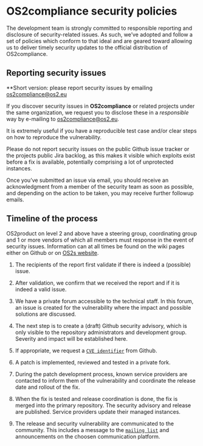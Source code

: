 
# OS2compliance security policies

The development team is strongly committed to responsible reporting and disclosure of security-related issues. As such, we’ve adopted and follow a set of policies which conform to that ideal and are geared toward allowing us to deliver timely security updates to the official distribution of OS2compliance.

## Reporting security issues

**Short version: please report security issues by emailing os2compliance@os2.eu

If you discover security issues in **OS2compliance** or related projects under the same
organization, we request you to disclose these in a *responsible* way by e-mailing to
os2compliance@os2.eu.

It is extremely useful if you have a reproducible test case and/or clear steps on how to
reproduce the vulnerability.

Please do not report security issues on the public Github issue tracker or the projects public Jira backlog, as this makes
it visible which exploits exist before a fix is available, potentially comprising a lot
of unprotected instances.

Once you’ve submitted an issue via email, you should receive an acknowledgment from a
member of the security team as soon as possible, and depending on the action to be taken,
you may receive further followup emails.

## Timeline of the process

OS2product on level 2 and above have a steering group, coordinating group and 1 or more vendors of which all members must response in the event of security issues. Information can at all times be found on the wiki pages either on Github or on [OS2s website](https://os2.eu).

1. The recipients of the report first validate if there is indeed a (possible) issue.

2. After validation, we confirm that we received the report and if it is indeed a valid issue.

3. We have a private forum accessible to the technical staff. In this
   forum, an issue is created for the vulnerability where the impact and possible
   solutions are discussed.

4. The next step is to create a (draft) Github security advisory, which is only visible
   to the repository administrators and development group. Severity and impact
   will be established here.

5. If appropriate, we request a [`CVE identifier`](https://cve.mitre.org/cve/identifiers/) from Github.

6. A patch is implemented, reviewed and tested in a private fork.

7. During the patch development process, known service providers are contacted to
   inform them of the vulnerability and coordinate the release date and rollout of the
   fix.

8. When the fix is tested and release coordination is done, the fix is merged into the
   primary repository. The security advisory and release are published. Service providers
   update their managed instances.

9. The release and security vulnerability are communicated to the community. This
   includes a message to the [`mailing list`](https://os2.eu/) and announcements on the choosen communication platform.
